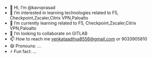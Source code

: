 - 👋 Hi, I’m @kavvprasad
- 👀 I’m interested in learning technologies related to F5, Checkpoint,Zscaler,Citrix VPN,Paloalto
- 🌱 I’m currently learning related to F5, Checkpoint,Zscaler,Citrix VPN,Paloalto
- 💞️ I’m looking to collaborate on GITLAB
- 📫 How to reach me venkataaditya8556@gmail.com or 9033905810
- 😄 Pronouns: ...
- ⚡ Fun fact: ...

<!---
kavvprasad/kavvprasad is a ✨ special ✨ repository because its `README.md` (this file) appears on your GitHub profile.
You can click the Preview link to take a look at your changes.
--->
